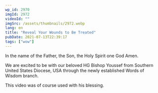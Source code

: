 ```yaml
---
wp_id: 2970
imgId: 2972
videoId: ""
imgSrc: /assets/thumbnails/2972.webp
lang: en
title: "Reveal Your Wounds to Be Treated"
pubDate: 2021-07-13T22:39:17
tags: ["wow"]
---
```


<p>In the name of the Father, the Son, the Holy Spirit one God Amen.</p>
<p>We are excited to be with our beloved HG Bishop Youssef from Southern United States Diocese, USA through the newly established Words of Wisdom branch.</p>
<p>This video was of course used with his blessing.</p>
<p>&nbsp;</p>
